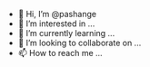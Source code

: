 - 👋 Hi, I’m @pashange
- 👀 I’m interested in ...
- 🌱 I’m currently learning ...
- 💞️ I’m looking to collaborate on ...
- 📫 How to reach me ...

<!---
pashange/pashange is a ✨ special ✨ repository because its `README.md` (this file) appears on your GitHub profile.
You can click the Preview link to take a look at your changes.
--->
